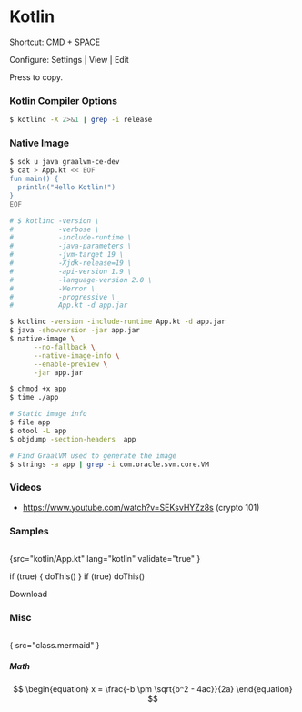 # Kotlin

<primary-label ref="Kotlin"/>
<secondary-label ref="JVM"/>
<secondary-label ref="OpenJDK"/>

<tldr>
 <p>
   Shortcut: <shortcut>CMD + SPACE</shortcut> 
</p>
<p>
  Configure: <ui-path>Settings | View | Edit</ui-path>
</p>
<p>Press <shortcut key="$Copy"/> to copy.</p>
</tldr>

### Kotlin Compiler Options

  ```bash
  $ kotlinc -X 2>&1 | grep -i release
  ```

### Native Image

```bash
$ sdk u java graalvm-ce-dev
$ cat > App.kt << EOF
fun main() {
  println("Hello Kotlin!")
}
EOF

# $ kotlinc -version \
#           -verbose \
#           -include-runtime \
#           -java-parameters \
#           -jvm-target 19 \
#           -Xjdk-release=19 \
#           -api-version 1.9 \
#           -language-version 2.0 \
#           -Werror \
#           -progressive \
#           App.kt -d app.jar

$ kotlinc -version -include-runtime App.kt -d app.jar
$ java -showversion -jar app.jar
$ native-image \
      --no-fallback \
      --native-image-info \
      --enable-preview \
      -jar app.jar

$ chmod +x app
$ time ./app

# Static image info
$ file app
$ otool -L app
$ objdump -section-headers  app

# Find GraalVM used to generate the image
$ strings -a app | grep -i com.oracle.svm.core.VM
```

### Videos

* https://www.youtube.com/watch?v=SEKsvHYZz8s (crypto 101)

### Samples

<icon src="kodee-loving.png" height="100" width="100"/>

```kotlin
```

{src="kotlin/App.kt" lang="kotlin" validate="true" }

<compare>
    <code-block lang="kotlin">
        if (true) {
            doThis()
        }
    </code-block>
    <code-block lang="kotlin">
        if (true) doThis()
    </code-block>
</compare>

Download <resource src="movies.csv"/>

### Misc

```mermaid
```
{ src="class.mermaid" }

##### Math

$$
\begin{equation}
x = \frac{-b \pm \sqrt{b^2 - 4ac}}{2a}
\end{equation}
$$

